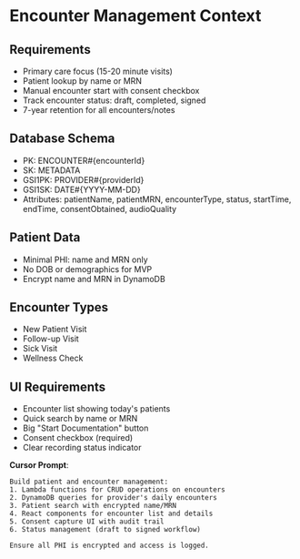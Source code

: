 # Encounter Management Context

## Requirements
- Primary care focus (15-20 minute visits)
- Patient lookup by name or MRN
- Manual encounter start with consent checkbox
- Track encounter status: draft, completed, signed
- 7-year retention for all encounters/notes

## Database Schema
- PK: ENCOUNTER#{encounterId}
- SK: METADATA
- GSI1PK: PROVIDER#{providerId}
- GSI1SK: DATE#{YYYY-MM-DD}
- Attributes: patientName, patientMRN, encounterType, status, startTime, endTime, consentObtained, audioQuality

## Patient Data
- Minimal PHI: name and MRN only
- No DOB or demographics for MVP
- Encrypt name and MRN in DynamoDB

## Encounter Types
- New Patient Visit
- Follow-up Visit
- Sick Visit
- Wellness Check

## UI Requirements
- Encounter list showing today's patients
- Quick search by name or MRN
- Big "Start Documentation" button
- Consent checkbox (required)
- Clear recording status indicator

**Cursor Prompt**:
```
Build patient and encounter management:
1. Lambda functions for CRUD operations on encounters
2. DynamoDB queries for provider's daily encounters
3. Patient search with encrypted name/MRN
4. React components for encounter list and details
5. Consent capture UI with audit trail
6. Status management (draft to signed workflow)

Ensure all PHI is encrypted and access is logged.
```